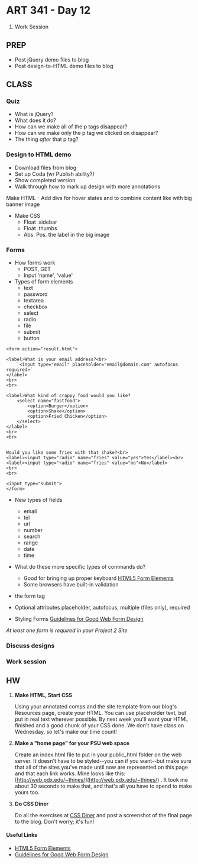 ART 341 - Day 12
=======================

1. Work Session


PREP
---------------------------------------
- Post jQuery demo files to blog
- Post design-to-HTML demo files to blog


CLASS
---------------------------------------


### Quiz

- What is jQuery?
- What does it do?
- How can we make all of the p tags disappear?
- How can we make only the p tag we clicked on disappear?
- The thing *after* that p tag?


### Design to HTML demo

- Download files from blog
- Set up Coda (w/ Publish ability?)
- Show completed version
- Walk through how to mark up design with more annotations

Make HTML 
	- Add divs for hover states and to combine content like with big banner image

- Make CSS
	- Float .sidebar
	- Float .thumbs
	- Abs. Pos. the label in the big image






### Forms
- How forms work 
	- POST, GET
	- Input 'name', 'value'
- Types of form elements 
	- text
	- password
	- textarea
	- checkbox
	- select
	- radio
	- file
	- submit
	- button



`<form action="result.html">`

	<label>What is your email address?<br>
		`<input type="email" placeholder="email@domain.com" autofocus required>`
	</label>
	<br>
	<br>
	
	<label>What kind of crappy food would you like?
		<select name="fastfood">
			<option>Burger</option>
			<option>Shake</option>
			<option>Fried Chicken</option>
		</select>
	</label>
	<br>
	<br>
	
	
	Would you like some fries with that shake?<br>
	<label><input type="radio" name="fries" value="yes">Yes</label><br>
	<label><input type="radio" name="fries" value="no">No</label>
	<br>
	<br>
	
	<input type="submit">
	</form>	


- New types of fields
	- email
	- tel
	- url
	- number
	- search
	- range
	- date
	- time

- What do these more specific types of commands do?
	- Good for bringing up proper keyboard
		[HTML5 Form Elements](http://blog.teamtreehouse.com/using-html5-input-types-to-enhance-the-mobile-browsing-experience)
	- Some browsers have built-in validation

- the form tag
	
	<form action="Untitled.php" method="post">

- Optional attributes
	placeholder, autofocus, multiple (files only), required

- Styling Forms
	[Guidelines for Good Web Form Design](http://www.smashingmagazine.com/2011/06/27/useful-ideas-and-guidelines-for-good-web-form-design/)

*At least one form is required in your Project 2 Site*




### Discuss designs

### Work session





HW
---------------------------------------


1. **Make HTML, Start CSS**

	Using your annotated comps and the site template from our blog's Resources page, create your HTML. You can use placeholder text, but put in real text wherever possible. By next week you'll want your HTML finished and a good chunk of your CSS done. We don't have class on Wednesday, so let's make our time count!


2. **Make a "home page" for your PSU web space**

	Create an index.html file to put in your public_html folder on the web server. It doesn't have to be styled--you can if you want--but make sure that all of the sites you've made until now are represented on this page and that each link works. Mine looks like this: [http://web.pdx.edu/~thines/](http://web.pdx.edu/~thines/) . It took me about 30 seconds to make that, and that's all you have to spend to make yours too.


3. **Do CSS Diner**

	Do all the exercises at [CSS Diner](http://flukeout.github.io/) and post a screenshot of the final page to the blog. Don't worry; it's fun!



#### Useful Links
- [HTML5 Form Elements](http://blog.teamtreehouse.com/using-html5-input-types-to-enhance-the-mobile-browsing-experience)
- [Guidelines for Good Web Form Design](http://www.smashingmagazine.com/2011/06/27/useful-ideas-and-guidelines-for-good-web-form-design/)